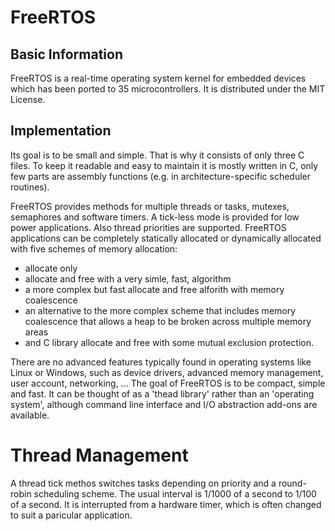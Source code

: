 # FreeRTOS
## Basic Information
FreeRTOS is a real-time operating system kernel for  embedded devices which has been ported to 35 microcontrollers.
It is distributed under the MIT License.

## Implementation
Its goal is to be small and simple. That is why it consists of only three C files. To keep it readable and easy to maintain it is mostly written in C, only few parts are assembly functions (e.g. in architecture-specific scheduler routines).

FreeRTOS provides methods for multiple threads or tasks, mutexes, semaphores and software timers. A tick-less mode is provided for low power applications. Also thread priorities are supported. FreeRTOS applications can be completely statically allocated or dynamically allocated with five schemes of memory allocation:

* allocate only
* allocate and free with a very simle, fast, algorithm
* a more complex but fast allocate and free alforith with memory coalescence
* an alternative to the more complex scheme that includes memory coalescence that allows a heap to be broken across multiple memory areas
* and C library allocate and free with some mutual exclusion protection.

There are no advanced features typically found in operating systems like Linux or Windows, such as device drivers, advanced memory management, user account, networking, ...
The goal of FreeRTOS is to be compact, simple and fast. It can be thought of as a 'thead library' rather than an 'operating system', although command line interface and I/O abstraction add-ons are available.

# Thread Management
A thread tick methos switches tasks depending on priority and a round-robin scheduling scheme.
The usual interval is 1/1000 of a second to 1/100 of a second. It is interrupted from a hardware timer, which is often changed to suit a paricular application.
